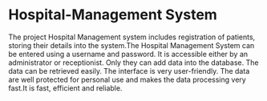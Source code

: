 # Hospital-Management System
The project Hospital Management system includes registration of patients, storing their details into the system.The Hospital Management System can be entered using a username and password. It is accessible either by an administrator or receptionist. Only they can add data into the database. The data can be retrieved easily. The interface is very user-friendly. The data are well protected for personal use and makes the data processing very fast.It is fast, efficient and reliable.
